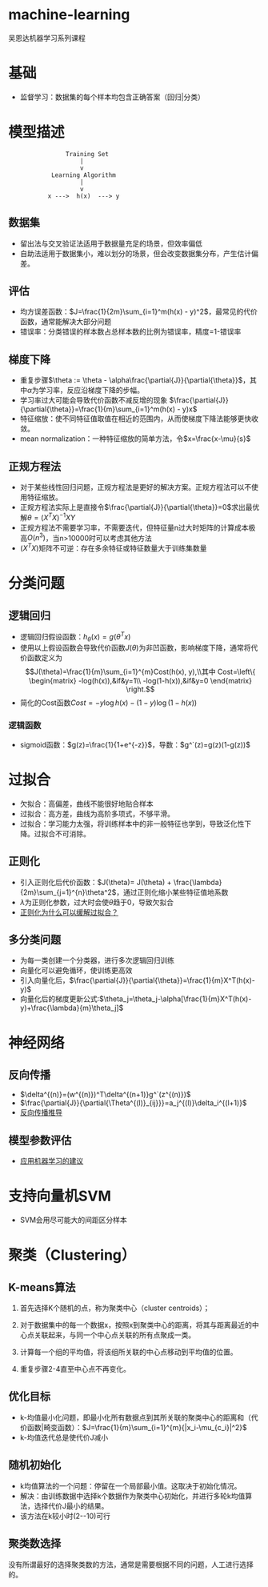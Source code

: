 # machine-learning
吴恩达机器学习系列课程
# 基础
- 监督学习：数据集的每个样本均包含正确答案（回归|分类）
# 模型描述
```
                Training Set
                    |
                    v
            Learning Algorithm
                    |
                    v
           x --->  h(x)  ---> y
```

## 数据集
- 留出法与交叉验证法适用于数据量充足的场景，但效率偏低
- 自助法适用于数据集小，难以划分的场景，但会改变数据集分布，产生估计偏差。
## 评估
- 均方误差函数：$J=\frac{1}{2m}\sum_{i=1}^m(h(x) - y)^2$，最常见的代价函数，通常能解决大部分问题
- 错误率：分类错误的样本数占总样本数的比例为错误率，精度=1-错误率

## 梯度下降
- 重复步骤$\theta := \theta - \alpha\frac{\partial{J}}{\partial{\theta}}$，其中$\alpha$为学习率，反应沿梯度下降的步幅。
- 学习率过大可能会导致代价函数不减反增的现象
$\frac{\partial{J}}{\partial{\theta}}=\frac{1}{m}\sum_{i=1}^m(h(x) - y)x$
- 特征缩放：使不同特征值取值在相近的范围内，从而使梯度下降法能够更快收敛。
- mean normalization：一种特征缩放的简单方法，令$x=\frac{x-\mu}{s}$
## 正规方程法
- 对于某些线性回归问题，正规方程法是更好的解决方案。正规方程法可以不使用特征缩放。
- 正规方程法实际上是直接令$\frac{\partial{J}}{\partial{\theta}}=0$求出最优解$\theta=(X^TX)^{-1}XY$
- 正规方程法不需要学习率，不需要迭代，但特征量n过大时矩阵的计算成本极高$O(n^3)$，当n>10000时可以考虑其他方法
- $(X^TX)$矩阵不可逆：存在多余特征或特征数量大于训练集数量
# 分类问题
## 逻辑回归
- 逻辑回归假设函数：$h_{\theta}(x)=g(\theta^Tx)$
- 使用以上假设函数会导致代价函数$J(\theta)$为非凹函数，影响梯度下降，通常将代价函数定义为$$J(\theta)=\frac{1}{m}\sum_{i=1}^{m}Cost(h(x), y),\\其中
Cost=\left\{
        \begin{matrix}
        -log(h(x)),&if&y=1\\
        -log(1-h(x)),&if&y=0
        \end{matrix}
        \right.$$
- 简化的Cost函数$Cost=-y\log{h(x)}-(1-y)\log(1-h(x))$
### 逻辑函数
- sigmoid函数：$g(z)=\frac{1}{1+e^{-z}}$，导数：$g^`(z)=g(z)(1-g(z))$
# 过拟合
- 欠拟合：高偏差，曲线不能很好地贴合样本
- 过拟合：高方差，曲线为高阶多项式，不够平滑。
- 过拟合：学习能力太强，将训练样本中的非一般特征也学到，导致泛化性下降。过拟合不可消除。
## 正则化
- 引入正则化后代价函数：$J(\theta)= J(\theta) + \frac{\lambda}{2m}\sum_{j=1}^{n}\theta^2$，通过正则化缩小某些特征值地系数
- $\lambda$为正则化参数，过大时会使$\theta$趋于0，导致欠拟合
- [正则化为什么可以缓解过拟合？](https://zhuanlan.zhihu.com/p/361181741)
## 多分类问题
- 为每一类创建一个分类器，进行多次逻辑回归训练
- 向量化可以避免循环，使训练更高效
- 引入向量化后，$\frac{\partial{J}}{\partial{\theta}}=\frac{1}{m}X^T(h(x)-y)$
- 向量化后的梯度更新公式:$\theta_j=\theta_j-\alpha[\frac{1}{m}X^T(h(x)-y)+\frac{\lambda}{m}\theta_j]$
# 神经网络
## 反向传播
- $\delta^{(n)}=(w^{(n)})^T\delta^{(n+1)}g^`(z^{(n)})$
- $\frac{\partial{J}}{\partial{\Theta^{(l)}_{ij}}}=a_j^{(l)}\delta_i^{(l+1)}$
- [反向传播推导](https://www.cnblogs.com/jsfantasy/p/12177275.html)

## 模型参数评估
- [应用机器学习的建议](https://github.com/fengdu78/Coursera-ML-AndrewNg-Notes/blob/master/markdown/week6.md)

# 支持向量机SVM
- SVM会用尽可能大的间距区分样本

# 聚类（Clustering）
## K-means算法
1. 首先选择K个随机的点，称为聚类中心（cluster centroids）；

2. 对于数据集中的每一个数据x，按照x到聚类中心的距离，将其与距离最近的中心点关联起来，与同一个中心点关联的所有点聚成一类。

3. 计算每一个组的平均值，将该组所关联的中心点移动到平均值的位置。
4. 重复步骤2-4直至中心点不再变化。
## 优化目标
- k-均值最小化问题，即最小化所有数据点到其所关联的聚类中心的距离和（代价函数|畸变函数）：$J=\frac{1}{m}\sum_{i=1}^{m}{|x_i-\mu_{c_i}|^2}$
- k-均值迭代总是使代价J减小
## 随机初始化
- k均值算法的一个问题：停留在一个局部最小值。这取决于初始化情况。
- 解决：由训练数据中选择k个数据作为聚类中心初始化，并进行多轮k均值算法，选择代价J最小的结果。
- 该方法在k较小时(2--10)可行
## 聚类数选择
没有所谓最好的选择聚类数的方法，通常是需要根据不同的问题，人工进行选择的。